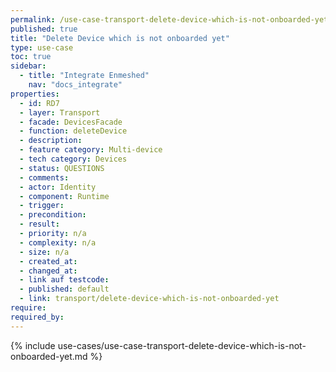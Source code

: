 ```yaml
---
permalink: /use-case-transport-delete-device-which-is-not-onboarded-yet
published: true
title: "Delete Device which is not onboarded yet"
type: use-case
toc: true
sidebar:
  - title: "Integrate Enmeshed"
    nav: "docs_integrate"
properties:
  - id: RD7
  - layer: Transport
  - facade: DevicesFacade
  - function: deleteDevice
  - description:
  - feature category: Multi-device
  - tech category: Devices
  - status: QUESTIONS
  - comments:
  - actor: Identity
  - component: Runtime
  - trigger:
  - precondition:
  - result:
  - priority: n/a
  - complexity: n/a
  - size: n/a
  - created_at:
  - changed_at:
  - link auf testcode:
  - published: default
  - link: transport/delete-device-which-is-not-onboarded-yet
require:
required_by:
---
```


{% include use-cases/use-case-transport-delete-device-which-is-not-onboarded-yet.md %}
